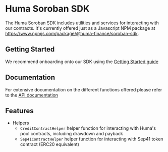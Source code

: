 # Huma Soroban SDK

The Huma Soroban SDK includes utilities and services for interacting with our contracts. It's currently offered just as a Javascript NPM package at https://www.npmjs.com/package/@huma-finance/soroban-sdk.

## Getting Started

We recommend onboarding onto our SDK using the [Getting Started guide](getting-started.md)

## Documentation

For extensive documentation on the different functions offered please refer to the [API documentation](API.md)

## Features

- Helpers
  - `CreditContractHelper` helper function for interacting with Huma's pool contracts, including drawdown and payback
  - `Sep41ContractHelper` helper function for interacting with Sep41 token contract (ERC20 equivalent)
